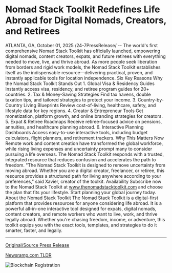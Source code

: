 # Nomad Stack Toolkit Redefines Life Abroad for Digital Nomads, Creators, and Retirees

ATLANTA, GA, October 01, 2025 /24-7PressRelease/ -- The world's first comprehensive Nomad Stack Toolkit has officially launched, empowering digital nomads, content creators, expats, and future retirees with everything needed to move, live, and thrive abroad.  As more people seek liberation from borders and rigid work models, the Nomad Stack Toolkit establishes itself as the indispensable resource—delivering practical, proven, and instantly applicable tools for location independence.  Six Key Reasons Why the Nomad Stack Toolkit Stands Out  1. Global Visa & Residency Guides Instantly access visa, residency, and retiree program guides for 20+ countries. 2. Tax & Money-Saving Strategies Find tax havens, double taxation tips, and tailored strategies to protect your income. 3. Country-by-Country Living Blueprints Review cost-of-living, healthcare, safety, and lifestyle data for key regions. 4. Creator & Entrepreneur Tools Get monetization, platform growth, and online branding strategies for creators. 5. Expat & Retiree Roadmaps Receive retiree-focused advice on pensions, annuities, and healthcare planning abroad. 6. Interactive Planning Dashboards  Access easy-to-use interactive tools, including budget calculators, flight planners, and retirement trackers.  Why This Matters Now  Remote work and content creation have transformed the global workforce, while rising living expenses and uncertainty prompt many to consider pursuing a life overseas. The Nomad Stack Toolkit responds with a trusted, integrated resource that reduces confusion and accelerates the path to freedom.  "The Nomad Stack Toolkit is designed to remove uncertainty from moving abroad. Whether you are a digital creator, freelancer, or retiree, this resource provides a structured path for living anywhere according to your preferences," said Xavier, creator of the toolkit.  Availability  Subscribe now to the Nomad Stack Toolkit at www.thenomadstacktoolkit.com and choose the plan that fits your lifestyle. Start planning your global journey today.  About the Nomad Stack Toolkit  The Nomad Stack Toolkit is a digital-first platform that provides resources for anyone considering life abroad. It is a powerful all-in-one interactive tool designed for expats, digital nomads, content creators, and remote workers who want to live, work, and thrive legally abroad. Whether you're chasing freedom, income, or adventure, this toolkit equips you with the exact tools, templates, and strategies to do it smarter, faster, and legally. 

---

[Original/Source Press Release](https://www.24-7pressrelease.com/press-release/527273/nomad-stack-toolkit-redefines-life-abroad-for-digital-nomads-creators-and-retirees)
                    

[Newsramp.com TLDR](https://newsramp.com/curated-news/nomad-stack-toolkit-launches-your-all-in-one-guide-to-living-abroad/d0e831881265e041e8fe1aa844578ed7) 

 

 



![Blockchain Registration](https://cdn.newsramp.app/24-7PressRelease/qrcode/2510/1/hikewoQi.webp)